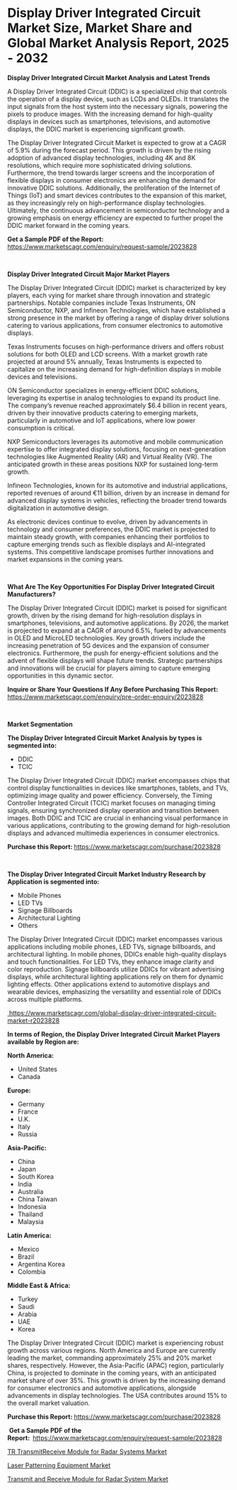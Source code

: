 <p><h1>Display Driver Integrated Circuit Market Size, Market Share and Global Market Analysis Report, 2025 - 2032</h1></p><p><strong>Display Driver Integrated Circuit Market Analysis and Latest Trends</strong></p>
<p><p>A Display Driver Integrated Circuit (DDIC) is a specialized chip that controls the operation of a display device, such as LCDs and OLEDs. It translates the input signals from the host system into the necessary signals, powering the pixels to produce images. With the increasing demand for high-quality displays in devices such as smartphones, televisions, and automotive displays, the DDIC market is experiencing significant growth.</p><p>The Display Driver Integrated Circuit Market is expected to grow at a CAGR of 5.9% during the forecast period. This growth is driven by the rising adoption of advanced display technologies, including 4K and 8K resolutions, which require more sophisticated driving solutions. Furthermore, the trend towards larger screens and the incorporation of flexible displays in consumer electronics are enhancing the demand for innovative DDIC solutions. Additionally, the proliferation of the Internet of Things (IoT) and smart devices contributes to the expansion of this market, as they increasingly rely on high-performance display technologies. Ultimately, the continuous advancement in semiconductor technology and a growing emphasis on energy efficiency are expected to further propel the DDIC market forward in the coming years.</p></p>
<p><strong>Get a Sample PDF of the Report:&nbsp;</strong> <a href="https://www.marketscagr.com/enquiry/request-sample/2023828?utm_campaign=2113&utm_medium=2&utm_source=Github&utm_content=ia&utm_term=29032025&utm_id=display-driver-integrated-circuit">https://www.marketscagr.com/enquiry/request-sample/2023828</a></p>
<p>&nbsp;</p>
<p><strong>Display Driver Integrated Circuit Major Market Players</strong></p>
<p><p>The Display Driver Integrated Circuit (DDIC) market is characterized by key players, each vying for market share through innovation and strategic partnerships. Notable companies include Texas Instruments, ON Semiconductor, NXP, and Infineon Technologies, which have established a strong presence in the market by offering a range of display driver solutions catering to various applications, from consumer electronics to automotive displays.</p><p>Texas Instruments focuses on high-performance drivers and offers robust solutions for both OLED and LCD screens. With a market growth rate projected at around 5% annually, Texas Instruments is expected to capitalize on the increasing demand for high-definition displays in mobile devices and televisions.</p><p>ON Semiconductor specializes in energy-efficient DDIC solutions, leveraging its expertise in analog technologies to expand its product line. The company’s revenue reached approximately $6.4 billion in recent years, driven by their innovative products catering to emerging markets, particularly in automotive and IoT applications, where low power consumption is critical.</p><p>NXP Semiconductors leverages its automotive and mobile communication expertise to offer integrated display solutions, focusing on next-generation technologies like Augmented Reality (AR) and Virtual Reality (VR). The anticipated growth in these areas positions NXP for sustained long-term growth.</p><p>Infineon Technologies, known for its automotive and industrial applications, reported revenues of around €11 billion, driven by an increase in demand for advanced display systems in vehicles, reflecting the broader trend towards digitalization in automotive design. </p><p>As electronic devices continue to evolve, driven by advancements in technology and consumer preferences, the DDIC market is projected to maintain steady growth, with companies enhancing their portfolios to capture emerging trends such as flexible displays and AI-integrated systems. This competitive landscape promises further innovations and market expansions in the coming years.</p></p>
<p>&nbsp;</p>
<p><strong>What Are The Key Opportunities For Display Driver Integrated Circuit Manufacturers?</strong></p>
<p><p>The Display Driver Integrated Circuit (DDIC) market is poised for significant growth, driven by the rising demand for high-resolution displays in smartphones, televisions, and automotive applications. By 2026, the market is projected to expand at a CAGR of around 6.5%, fueled by advancements in OLED and MicroLED technologies. Key growth drivers include the increasing penetration of 5G devices and the expansion of consumer electronics. Furthermore, the push for energy-efficient solutions and the advent of flexible displays will shape future trends. Strategic partnerships and innovations will be crucial for players aiming to capture emerging opportunities in this dynamic sector.</p></p>
<p><strong>Inquire or Share Your Questions If Any Before Purchasing This Report:</strong> <a href="https://www.marketscagr.com/enquiry/pre-order-enquiry/2023828?utm_campaign=2113&utm_medium=2&utm_source=Github&utm_content=ia&utm_term=29032025&utm_id=display-driver-integrated-circuit">https://www.marketscagr.com/enquiry/pre-order-enquiry/2023828</a></p>
<p>&nbsp;</p>
<p><strong>Market Segmentation</strong></p>
<p><strong>The Display Driver Integrated Circuit Market Analysis by types is segmented into:</strong></p>
<p><ul><li>DDIC</li><li>TCIC</li></ul></p>
<p><p>The Display Driver Integrated Circuit (DDIC) market encompasses chips that control display functionalities in devices like smartphones, tablets, and TVs, optimizing image quality and power efficiency. Conversely, the Timing Controller Integrated Circuit (TCIC) market focuses on managing timing signals, ensuring synchronized display operation and transition between images. Both DDIC and TCIC are crucial in enhancing visual performance in various applications, contributing to the growing demand for high-resolution displays and advanced multimedia experiences in consumer electronics.</p></p>
<p><strong>Purchase this Report:&nbsp;</strong><a href="https://www.marketscagr.com/purchase/2023828?utm_campaign=2113&utm_medium=2&utm_source=Github&utm_content=ia&utm_term=29032025&utm_id=display-driver-integrated-circuit">https://www.marketscagr.com/purchase/2023828</a></p>
<p>&nbsp;</p>
<p><strong>The Display Driver Integrated Circuit Market Industry Research by Application is segmented into:</strong></p>
<p><ul><li>Mobile Phones</li><li>LED TVs</li><li>Signage Billboards</li><li>Architectural Lighting</li><li>Others</li></ul></p>
<p><p>The Display Driver Integrated Circuit (DDIC) market encompasses various applications including mobile phones, LED TVs, signage billboards, and architectural lighting. In mobile phones, DDICs enable high-quality displays and touch functionalities. For LED TVs, they enhance image clarity and color reproduction. Signage billboards utilize DDICs for vibrant advertising displays, while architectural lighting applications rely on them for dynamic lighting effects. Other applications extend to automotive displays and wearable devices, emphasizing the versatility and essential role of DDICs across multiple platforms.</p></p>
<p><a href="https://www.marketscagr.com/global-display-driver-integrated-circuit-market-r2023828?utm_campaign=2113&utm_medium=2&utm_source=Github&utm_content=ia&utm_term=29032025&utm_id=display-driver-integrated-circuit">&nbsp;https://www.marketscagr.com/global-display-driver-integrated-circuit-market-r2023828</a></p>
<p><strong>In terms of Region, the Display Driver Integrated Circuit Market Players available by Region are:</strong></p>
<p>
    <p> <strong> North America: </strong>
        <ul>
            <li>United States</li>
            <li>Canada</li>
        </ul>
        </p> 
    <p> <strong> Europe: </strong>
        <ul>
            <li>Germany</li>
            <li>France</li>
            <li>U.K.</li>
            <li>Italy</li>
            <li>Russia</li>
        </ul>
        </p> 
    <p> <strong> Asia-Pacific: </strong>
        <ul>
            <li>China</li>
            <li>Japan</li>
            <li>South Korea</li>
            <li>India</li>
            <li>Australia</li>
            <li>China Taiwan</li>
            <li>Indonesia</li>
            <li>Thailand</li>
            <li>Malaysia</li>
        </ul>
        </p> 
    <p> <strong> Latin America: </strong>
        <ul>
            <li>Mexico</li>
            <li>Brazil</li>
            <li>Argentina Korea</li>
            <li>Colombia</li>
        </ul>
        </p> 
    <p> <strong> Middle East & Africa: </strong>
        <ul>
            <li>Turkey</li>
            <li>Saudi</li>
            <li>Arabia</li>
            <li>UAE</li>
            <li>Korea</li>
        </ul>
    </p>
    </p>
<p><p>The Display Driver Integrated Circuit (DDIC) market is experiencing robust growth across various regions. North America and Europe are currently leading the market, commanding approximately 25% and 20% market shares, respectively. However, the Asia-Pacific (APAC) region, particularly China, is projected to dominate in the coming years, with an anticipated market share of over 35%. This growth is driven by the increasing demand for consumer electronics and automotive applications, alongside advancements in display technologies. The USA contributes around 15% to the overall market valuation.</p></p>
<p><strong>Purchase this Report: </strong><a href="https://www.marketscagr.com/purchase/2023828?utm_campaign=2113&utm_medium=2&utm_source=Github&utm_content=ia&utm_term=29032025&utm_id=display-driver-integrated-circuit">https://www.marketscagr.com/purchase/2023828</a></p>
<p>&nbsp;<strong>Get a Sample PDF of the Report:&nbsp;&nbsp;</strong><a href="https://www.marketscagr.com/enquiry/request-sample/2023828?utm_campaign=2113&utm_medium=2&utm_source=Github&utm_content=ia&utm_term=29032025&utm_id=display-driver-integrated-circuit">https://www.marketscagr.com/enquiry/request-sample/2023828</a></p>
<p><strong></strong></p>
<p><p><a href="https://github.com/mharielmesa/Market-Research-Report-List-5/blob/main/tr-transmitreceive-module-for-radar-systems-market.md?utm_campaign=2113&utm_medium=2&utm_source=Github&utm_content=ia&utm_term=29032025&utm_id=display-driver-integrated-circuit">TR TransmitReceive Module for Radar Systems Market</a></p><p><a href="https://github.com/krookplier6h/Market-Research-Report-List-1/blob/main/laser-patterning-equipment-market.md?utm_campaign=2113&utm_medium=2&utm_source=Github&utm_content=ia&utm_term=29032025&utm_id=display-driver-integrated-circuit">Laser Patterning Equipment Market</a></p><p><a href="https://github.com/dringals/Market-Research-Report-List-6/blob/main/transmit-and-receive-module-for-radar-system-market.md?utm_campaign=2113&utm_medium=2&utm_source=Github&utm_content=ia&utm_term=29032025&utm_id=display-driver-integrated-circuit">Transmit and Receive Module for Radar System Market</a></p></p>